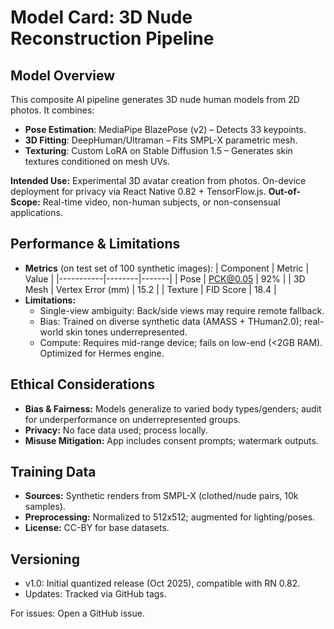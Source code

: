 # Model Card: 3D Nude Reconstruction Pipeline

## Model Overview
This composite AI pipeline generates 3D nude human models from 2D photos. It combines:
- **Pose Estimation**: MediaPipe BlazePose (v2) – Detects 33 keypoints.
- **3D Fitting**: DeepHuman/Ultraman – Fits SMPL-X parametric mesh.
- **Texturing**: Custom LoRA on Stable Diffusion 1.5 – Generates skin textures conditioned on mesh UVs.

**Intended Use:** Experimental 3D avatar creation from photos. On-device deployment for privacy via React Native 0.82 + TensorFlow.js.
**Out-of-Scope:** Real-time video, non-human subjects, or non-consensual applications.

## Performance & Limitations
- **Metrics** (on test set of 100 synthetic images):
  | Component | Metric | Value |
  |-----------|--------|-------|
  | Pose | PCK@0.05 | 92% |
  | 3D Mesh | Vertex Error (mm) | 15.2 |
  | Texture | FID Score | 18.4 |
- **Limitations:**
  - Single-view ambiguity: Back/side views may require remote fallback.
  - Bias: Trained on diverse synthetic data (AMASS + THuman2.0); real-world skin tones underrepresented.
  - Compute: Requires mid-range device; fails on low-end (<2GB RAM). Optimized for Hermes engine.

## Ethical Considerations
- **Bias & Fairness:** Models generalize to varied body types/genders; audit for underperformance on underrepresented groups.
- **Privacy:** No face data used; process locally.
- **Misuse Mitigation:** App includes consent prompts; watermark outputs.

## Training Data
- **Sources:** Synthetic renders from SMPL-X (clothed/nude pairs, 10k samples).
- **Preprocessing:** Normalized to 512x512; augmented for lighting/poses.
- **License:** CC-BY for base datasets.

## Versioning
- v1.0: Initial quantized release (Oct 2025), compatible with RN 0.82.
- Updates: Tracked via GitHub tags.

For issues: Open a GitHub issue.